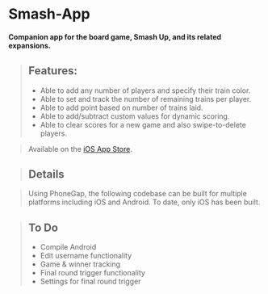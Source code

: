 Smash-App
=========

#### Companion app for the board game, Smash Up, and its related expansions.

> ## Features: 
> - Able to add any number of players and specify their train color. 
> - Able to set and track the number of remaining trains per player. 
> - Able to add point based on number of trains laid. 
> - Able to add/subtract custom values for dynamic scoring. 
> - Able to clear scores for a new game and also swipe-to-delete players.

> Available on the <a href="https://itunes.apple.com/us/app/ttr-tracker/id873105256?ls=1&mt=8" target="_blank">iOS App Store</a>.

> ## Details

> Using PhoneGap, the following codebase can be built for multiple platforms including iOS and Android. To date, only iOS has been built.

> ## To Do
> - Compile Android
> - Edit username functionality
> - Game & winner tracking
> - Final round trigger functionality
> - Settings for final round trigger
